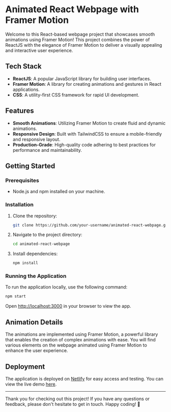 # Animated React Webpage with Framer Motion

Welcome to this React-based webpage project that showcases smooth animations using Framer Motion! This project combines the power of ReactJS with the elegance of Framer Motion to deliver a visually appealing and interactive user experience.

## Tech Stack

- **ReactJS**: A popular JavaScript library for building user interfaces.
- **Framer Motion**: A library for creating animations and gestures in React applications.
- **CSS**: A utility-first CSS framework for rapid UI development.

## Features

- **Smooth Animations**: Utilizing Framer Motion to create fluid and dynamic animations.
- **Responsive Design**: Built with TailwindCSS to ensure a mobile-friendly and responsive layout.
- **Production-Grade**: High-quality code adhering to best practices for performance and maintainability.

## Getting Started

### Prerequisites

- Node.js and npm installed on your machine.

### Installation

1. Clone the repository:

    ```bash
    git clone https://github.com/your-username/animated-react-webpage.git
    ```

2. Navigate to the project directory:

    ```bash
    cd animated-react-webpage
    ```

3. Install dependencies:

    ```bash
    npm install
    ```

### Running the Application

To run the application locally, use the following command:

```bash
npm start
```

Open [http://localhost:3000](http://localhost:3000) in your browser to view the app.

## Animation Details

The animations are implemented using Framer Motion, a powerful library that enables the creation of complex animations with ease. You will find various elements on the webpage animated using Framer Motion to enhance the user experience.

## Deployment

The application is deployed on [Netlify](https://www.netlify.com/) for easy access and testing. You can view the live demo [here](#).


---

Thank you for checking out this project! If you have any questions or feedback, please don't hesitate to get in touch. Happy coding! 🚀